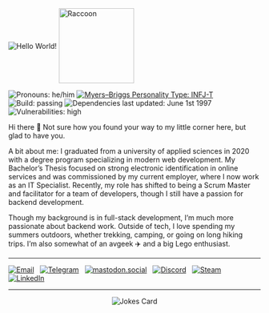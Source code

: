 <div>
    <picture><img src="https://jhaiko.tech/kuvat/oie_cEqh0sjvGOAc.gif" align="center" alt="Hello World!" /></picture>
    <picture><img src="https://media.giphy.com/media/oehyAgfgidCgg/source.gif" width="150" align="center" alt="Raccoon" /></picture>
</div>

<p>
    <picture><img src="https://img.shields.io/static/v1?label=Pronouns&message=he%2Fhim&style=plastic&cacheSeconds=7200" alt="Pronouns: he/him" /></picture>
    <a href="https://www.16personalities.com/infj-personality"><img src="https://img.shields.io/static/v1?label=Myers-Briggs%20Personality%20Type&message=INFJ-T&style=plastic&cacheSeconds=7200" alt="Myers–Briggs Personality Type: INFJ-T" /></a>
    <br />
    <picture><img src="https://img.shields.io/static/v1?label=Build&message=passing&style=plastic&cacheSeconds=7200&color=success" alt="Build: passing" /></picture>
    <picture><img src="https://img.shields.io/static/v1?label=Dependencies%20last%20updated&message=June%201st%201997&style=plastic&cacheSeconds=7200" alt="Dependencies last updated: June 1st 1997" /></picture>
    <br />
    <picture><img src="https://img.shields.io/static/v1?label=Vulnerabilities&message=high&style=plastic&cacheSeconds=7200&color=red" alt="Vulnerabilities: high" /></picture>
</p>

Hi there 👋 Not sure how you found your way to my little corner here, but glad to have you.

A bit about me: I graduated from a university of applied sciences in 2020 with a degree program specializing in modern web development. My Bachelor’s Thesis focused on strong electronic identification in online services and was commissioned by my current employer, where I now work as an IT Specialist. Recently, my role has shifted to being a Scrum Master and facilitator for a team of developers, though I still have a passion for backend development.

Though my background is in full-stack development, I’m much more passionate about backend work. Outside of tech, I love spending my summers outdoors, whether trekking, camping, or going on long hiking trips. I’m also somewhat of an avgeek ✈️ and a big Lego enthusiast.

- - - -
<a align="left" href="mailto:hello@jhaiko.tech"><img src="https://img.shields.io/static/v1?label=&message=hello@jhaiko.tech&color=D44638&labelColor=C6C6C6&style=flat&logo=gmail" alt="Email" /></a>
&nbsp;
<a align="left" href="https://t.me/JakeRaccoon"><img src="https://img.shields.io/static/v1?label=&message=JakeRaccoon&color=0088cc&style=flat&logo=telegram" alt="Telegram" /></a>
&nbsp;
<a align="left" href="https://mastodon.social/@jakeRaccoon"><img src="https://img.shields.io/static/v1?label=&message=JRaccoon&color=1f232c&style=flat&logo=Mastodon" alt="mastodon.social" /></a>
&nbsp;
<a align="left" href="https://discordapp.com/users/400220327075905538"><img src="https://img.shields.io/static/v1?label=&message=JRaccoon&color=2C2F33&style=flat&logo=discord" alt="Discord" /></a>
&nbsp;
<a align="left" href="https://steamcommunity.com/id/hiilivety/"><img src="https://img.shields.io/static/v1?label=&message=DisasterMaster&color=1b2838&style=flat&logo=steam" alt="Steam" /></a>
&nbsp;
<a align="left" href="https://www.linkedin.com/in/janihaiko/"><img src="https://img.shields.io/static/v1?label=LinkedIn&message=50&style=social&logo=data%3Aimage%2Fpng%3Bbase64%2CiVBORw0KGgoAAAANSUhEUgAAAEAAAABACAYAAACqaXHeAAADt0lEQVR4Xu2bWchNURiG%2F988TzeKEklyRcgFya8o5IJSUiTKFVHmKbkwz1HKLTIkF1KGQigSN7gQMkuUyJSx8Lw5%2F9927L2%2Bc%2Bxde%2B919qq3M3xrnf297xr2t761T31djZf6GudfVwhQjIAaVyBqCrRGl1lgDOicY41%2B4fszcBicD%2BMRJkA7Kl4CQ3NMPMz1LXy5rNwQJsAuKi3wjHwjnXG8ORvkVi6APr8HHT0VYD%2B8ZroEEPEPnpIXrXNgrEuATqUR4KsGWgi1sDeV8ilQCFCMgD%2BLoK8l0SmgIOMOeAEUOwwuvWZZvMQE0Go6F9wPsG3P%2B0VgDWieURUSEeByaSX9EUFyId9v91mAEZC76iDYAtsT0DODIsQeAd8h1Rb8NMgdwT7VRwG%2BlgSwuCnknGFVSsEeewTI54HgtuH8Xez9UyBoXTIRAY5zlSmOK03DdsjyJCV7IgLI931gCfgYINKsNOz38qq4IIslMQFE7h3QDyoQ6gJGgj5ZZB3wKVEBMs411L1CAGSJvR3%2BzI98c3S%2F1oLyRKpun18cbbQt1zQKlut8uAAeACVpugIFVw1gOFDAVW1JZAQoX7jbceV%2B2IJ7BFXdAFY52gQzUVeoNw%2FcdNTvgW01mFOlEJkX4CCEZoOofUa5JkpvHQOVpu5TE2AjTq40RsAB7JOBttnVlAYqa3dayQ40NQE24eAKBysdxGg7%2FbYa5oG66w2BG6tmVoD%2F5N3UTLlMnQBZUyE1ATbj3PK4LI32e7Br8XSV1AQIPZYK8VRb7cVgOugL3oCjQHeQYNgdRnIiX57MqgBbcWyp4Vwb7KfA6JB66jmt%2BK4Fshv210BxSFRJbQRswyNtnlxFvbzOUWECttPGb7zC3j2vAjzF8V4O5zXH5xsCKEs9IIsCKEmquR1VWmFwhddqdwJMMgRQFKkwOXNTYAceKWUeVSo5lL1B42GGABexj%2FJVgFsQG5RXAXbiuM4L4oyAXAuQxBTItQDWIljJGpBrAaw4oBCAxcF6NCfXI8AKhb0fAdZmyHsBrO2w9wJYGSHvBagkJ%2Bj1IlhNWjwqWsz1XcArAe7RRc8dcb1Ohsu3pI%2F57qGjjVLaYZmgYJNPfLhmbIaGYNcJUlRJJCNk%2BJBpcyEA3RP7cDTTXWw4V4wAawQoL6%2Fjb1%2FLGYiND5IL%2B8uMVuzenirwT2ImTACdyuik1rei26ge8XtkjQDZ1wIdZ7f0RIWX8FDH6omTv4rrr7N6HEUp5g45F0FPsYl46CM6xX%2BHc967sd3%2FDeKONVAQ9%2BZHAAAAAElFTkSuQmCC" alt="LinkedIn" /></a>

- - - -

<p align="center"><picture><img src="https://readme-jokes.vercel.app/api?v=2" alt="Jokes Card" /></picture></p>
